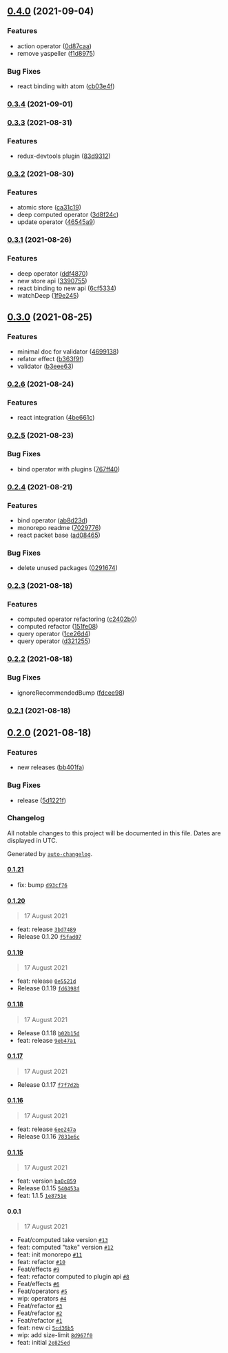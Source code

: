 ## [0.4.0](https://github.com/dottostack/dotto.x/compare/0.3.4...0.4.0) (2021-09-04)


### Features

* action operator ([0d87caa](https://github.com/dottostack/dotto.x/commit/0d87caa766f6b7152e7916a6c0c931012f6ed1bc))
* remove yaspeller ([f1d8975](https://github.com/dottostack/dotto.x/commit/f1d8975f501d48221bf45c6a3e9bfde938bff121))


### Bug Fixes

* react binding with atom ([cb03e4f](https://github.com/dottostack/dotto.x/commit/cb03e4fe9a0d2fe1562fad0cacbb1e34e136bbba))

### [0.3.4](https://github.com/dottostack/dotto.x/compare/0.3.3...0.3.4) (2021-09-01)

### [0.3.3](https://github.com/dottostack/dotto.x/compare/0.3.2...0.3.3) (2021-08-31)


### Features

* redux-devtools plugin ([83d9312](https://github.com/dottostack/dotto.x/commit/83d9312e1d24b59cac6023bb0992169e8803d79e))

### [0.3.2](https://github.com/dottostack/dotto.x/compare/0.3.1...0.3.2) (2021-08-30)


### Features

* atomic store ([ca31c19](https://github.com/dottostack/dotto.x/commit/ca31c190e5fb64cec4e39a267e67f7adb2036e43))
* deep computed operator ([3d8f24c](https://github.com/dottostack/dotto.x/commit/3d8f24c1d606b90c260f9104a37e77433bd9ee1f))
* update operator ([46545a9](https://github.com/dottostack/dotto.x/commit/46545a92eb440a90b57621149f40ad7ae345aa4e))

### [0.3.1](https://github.com/dottostack/dotto.x/compare/0.3.0...0.3.1) (2021-08-26)


### Features

* deep operator ([ddf4870](https://github.com/dottostack/dotto.x/commit/ddf48703ed56e7b83470b7feacd68cf601b8927b))
* new store api ([3390755](https://github.com/dottostack/dotto.x/commit/3390755496a7ab77d19da1bde9b3890671af38e9))
* react binding to new api ([6cf5334](https://github.com/dottostack/dotto.x/commit/6cf5334ef6a1e04edced9264d5760d4117c035fb))
* watchDeep ([1f9e245](https://github.com/dottostack/dotto.x/commit/1f9e245535d70eb292c8aa80d5826e0373ad6781))

## [0.3.0](https://github.com/dottostack/dotto.x/compare/0.2.6...0.3.0) (2021-08-25)


### Features

* minimal doc for validator ([4699138](https://github.com/dottostack/dotto.x/commit/4699138202b7c71d494314c77b6803f1bc8a8742))
* refator effect ([b363f9f](https://github.com/dottostack/dotto.x/commit/b363f9ffa8e47d52986e51bb1571bd2ce1e77091))
* validator ([b3eee63](https://github.com/dottostack/dotto.x/commit/b3eee633399297319b2bdea83e01573d75cb96bf))

### [0.2.6](https://github.com/dottostack/dotto.x/compare/0.2.5...0.2.6) (2021-08-24)


### Features

* react integration ([4be661c](https://github.com/dottostack/dotto.x/commit/4be661c1843c89a80d1ea2cc99da1db9d5bc0ade))

### [0.2.5](https://github.com/dottostack/dotto.x/compare/0.2.4...0.2.5) (2021-08-23)


### Bug Fixes

* bind operator with plugins ([767ff40](https://github.com/dottostack/dotto.x/commit/767ff405b480494edde4ba7da234701a936d2d0a))

### [0.2.4](https://github.com/dottostack/dotto.x/compare/0.2.3...0.2.4) (2021-08-21)


### Features

* bind operator ([ab8d23d](https://github.com/dottostack/dotto.x/commit/ab8d23d30dea558c2a63f0c92e4b7d4af53f51d2))
* monorepo readme ([7029776](https://github.com/dottostack/dotto.x/commit/70297763f2c03b3178c2cd8cbff0da8061d256b5))
* react packet base ([ad08465](https://github.com/dottostack/dotto.x/commit/ad084657b81c9611cc372394adfab22ffb0f1dbf))


### Bug Fixes

* delete unused packages ([0291674](https://github.com/dottostack/dotto.x/commit/0291674046d40afef7ab70efb890c84963c9397c))

### [0.2.3](https://github.com/dottostack/dotto.x/compare/0.2.2...0.2.3) (2021-08-18)


### Features

* computed operator refactoring ([c2402b0](https://github.com/dottostack/dotto.x/commit/c2402b0a850d8b646623bd1b9aeb1e04107f2206))
* computed refactor ([151fe08](https://github.com/dottostack/dotto.x/commit/151fe083a745a608703bbf15d6231cf63d7a5f9f))
* query operator ([1ce26d4](https://github.com/dottostack/dotto.x/commit/1ce26d41b332208690b410e4ed7b78acb42d8d3f))
* query operator ([d321255](https://github.com/dottostack/dotto.x/commit/d32125577702d61c051ff5a510e5715f8dc3e45b))

### [0.2.2](https://github.com/dottostack/dotto.x/compare/0.2.1...0.2.2) (2021-08-18)


### Bug Fixes

* ignoreRecommendedBump ([fdcee98](https://github.com/dottostack/dotto.x/commit/fdcee987668997799b990d06a25b88c79a3a6333))

### [0.2.1](https://github.com/dottostack/dotto.x/compare/0.2.0...0.2.1) (2021-08-18)

## [0.2.0](https://github.com/dottostack/dotto.x/compare/0.1.21...0.2.0) (2021-08-18)


### Features

* new releases ([bb401fa](https://github.com/dottostack/dotto.x/commit/bb401fa401926911235538824f8d20e0a36c4a13))


### Bug Fixes

* release ([5d1221f](https://github.com/dottostack/dotto.x/commit/5d1221fa5db5ad39bd02efa36629bcd35a3d6d87))

### Changelog

All notable changes to this project will be documented in this file. Dates are displayed in UTC.

Generated by [`auto-changelog`](https://github.com/CookPete/auto-changelog).

#### [0.1.21](https://github.com/dottostack/dotto.x/compare/0.1.20...0.1.21)

- fix: bump [`d93cf76`](https://github.com/dottostack/dotto.x/commit/d93cf763f6a2e07cd3f4bc3dc02cbb9abcc697ee)

#### [0.1.20](https://github.com/dottostack/dotto.x/compare/0.1.19...0.1.20)

> 17 August 2021

- feat: release [`3bd7489`](https://github.com/dottostack/dotto.x/commit/3bd7489ce9bedf039a203ba18041d1613c5f3cd1)
- Release 0.1.20 [`f5fad07`](https://github.com/dottostack/dotto.x/commit/f5fad076de67e0be43847e309c4f64e9b402d91c)

#### [0.1.19](https://github.com/dottostack/dotto.x/compare/0.1.18...0.1.19)

> 17 August 2021

- feat: release [`0e5521d`](https://github.com/dottostack/dotto.x/commit/0e5521d25687ec1761eb4934f6336022ae16a9e9)
- Release 0.1.19 [`fd6398f`](https://github.com/dottostack/dotto.x/commit/fd6398fa0fe06e4a8755483c595e4c4181ab7be2)

#### [0.1.18](https://github.com/dottostack/dotto.x/compare/0.1.17...0.1.18)

> 17 August 2021

- Release 0.1.18 [`b02b15d`](https://github.com/dottostack/dotto.x/commit/b02b15d185b8a7bad8aecb3fff721c4f53e38273)
- feat: release [`9eb47a1`](https://github.com/dottostack/dotto.x/commit/9eb47a1c66d3306f5bedeff1785e02593a6d39b8)

#### [0.1.17](https://github.com/dottostack/dotto.x/compare/0.1.16...0.1.17)

> 17 August 2021

- Release 0.1.17 [`f7f7d2b`](https://github.com/dottostack/dotto.x/commit/f7f7d2b374445c1f5359fbf83e6a4accbbee9593)

#### [0.1.16](https://github.com/dottostack/dotto.x/compare/0.1.15...0.1.16)

> 17 August 2021

- feat: release [`6ee247a`](https://github.com/dottostack/dotto.x/commit/6ee247afd62f7c0e59b922877e93a23d33ced261)
- Release 0.1.16 [`7831e6c`](https://github.com/dottostack/dotto.x/commit/7831e6c6532cfc170c0e1be17fa02990880aa3e2)

#### [0.1.15](https://github.com/dottostack/dotto.x/compare/0.0.1...0.1.15)

> 17 August 2021

- feat: version [`ba0c859`](https://github.com/dottostack/dotto.x/commit/ba0c859622f7d2faa61c6fcbfafa861d912d9669)
- Release 0.1.15 [`540453a`](https://github.com/dottostack/dotto.x/commit/540453a96da49920eced8383b0492b0935fae99d)
- feat: 1.1.5 [`1e8751e`](https://github.com/dottostack/dotto.x/commit/1e8751eecd5c6785d0117f2f3a6032453ffac4b6)

#### 0.0.1

> 17 August 2021

- Feat/computed take version [`#13`](https://github.com/dottostack/dotto.x/pull/13)
- feat: computed "take" version [`#12`](https://github.com/dottostack/dotto.x/pull/12)
- feat: init monorepo [`#11`](https://github.com/dottostack/dotto.x/pull/11)
- feat: refactor [`#10`](https://github.com/dottostack/dotto.x/pull/10)
- Feat/effects [`#9`](https://github.com/dottostack/dotto.x/pull/9)
- feat: refactor computed to plugin api [`#8`](https://github.com/dottostack/dotto.x/pull/8)
- Feat/effects [`#6`](https://github.com/dottostack/dotto.x/pull/6)
- Feat/operators [`#5`](https://github.com/dottostack/dotto.x/pull/5)
- wip: operators [`#4`](https://github.com/dottostack/dotto.x/pull/4)
- Feat/refactor [`#3`](https://github.com/dottostack/dotto.x/pull/3)
- Feat/refactor [`#2`](https://github.com/dottostack/dotto.x/pull/2)
- Feat/refactor [`#1`](https://github.com/dottostack/dotto.x/pull/1)
- feat: new ci [`5cd36b5`](https://github.com/dottostack/dotto.x/commit/5cd36b5f0e2dc65d639cc9e250eb7253ba024555)
- wip: add size-limit [`8d967f0`](https://github.com/dottostack/dotto.x/commit/8d967f0e4ca65c9dab57d993e93961ef812910c9)
- feat: initial [`2e825ed`](https://github.com/dottostack/dotto.x/commit/2e825edba8e3aeb8865d32ee4130af3d243601d4)
